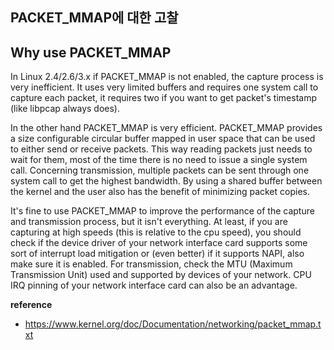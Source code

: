## PACKET_MMAP에 대한 고찰

## Why use PACKET_MMAP
In Linux 2.4/2.6/3.x if PACKET_MMAP is not enabled, the capture process is very
inefficient. It uses very limited buffers and requires one system call to
capture each packet, it requires two if you want to get packet's timestamp
(like libpcap always does).

In the other hand PACKET_MMAP is very efficient. PACKET_MMAP provides a size 
configurable circular buffer mapped in user space that can be used to either
send or receive packets. This way reading packets just needs to wait for them,
most of the time there is no need to issue a single system call. Concerning
transmission, multiple packets can be sent through one system call to get the
highest bandwidth. By using a shared buffer between the kernel and the user
also has the benefit of minimizing packet copies.

It's fine to use PACKET_MMAP to improve the performance of the capture and
transmission process, but it isn't everything. At least, if you are capturing
at high speeds (this is relative to the cpu speed), you should check if the
device driver of your network interface card supports some sort of interrupt
load mitigation or (even better) if it supports NAPI, also make sure it is
enabled. For transmission, check the MTU (Maximum Transmission Unit) used and
supported by devices of your network. CPU IRQ pinning of your network interface
card can also be an advantage.

**reference**
* https://www.kernel.org/doc/Documentation/networking/packet_mmap.txt
